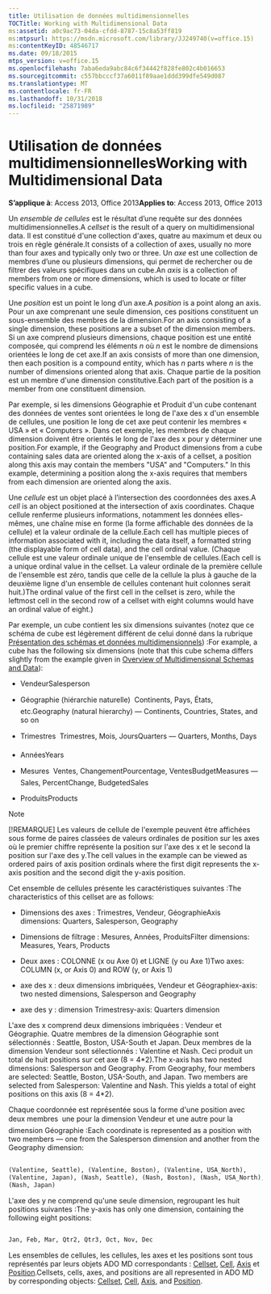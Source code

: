 ```yaml
---
title: Utilisation de données multidimensionnelles
TOCTitle: Working with Multidimensional Data
ms:assetid: a0c9ac73-04da-cfdd-8787-15c8a53ff819
ms:mtpsurl: https://msdn.microsoft.com/library/JJ249740(v=office.15)
ms:contentKeyID: 48546717
ms.date: 09/18/2015
mtps_version: v=office.15
ms.openlocfilehash: 7aba6eda9abc84c6f34442f828fe802c4b016653
ms.sourcegitcommit: c557bbcccf37a6011f89aae1ddd399dfe549d087
ms.translationtype: MT
ms.contentlocale: fr-FR
ms.lasthandoff: 10/31/2018
ms.locfileid: "25871989"
---
```

# <a name="working-with-multidimensional-data"></a><span data-ttu-id="8dc98-102">Utilisation de données multidimensionnelles</span><span class="sxs-lookup"><span data-stu-id="8dc98-102">Working with Multidimensional Data</span></span>


<span data-ttu-id="8dc98-103">**S’applique à**: Access 2013, Office 2013</span><span class="sxs-lookup"><span data-stu-id="8dc98-103">**Applies to**: Access 2013, Office 2013</span></span>

<span data-ttu-id="8dc98-104">Un *ensemble de cellules* est le résultat d’une requête sur des données multidimensionnelles.</span><span class="sxs-lookup"><span data-stu-id="8dc98-104">A *cellset* is the result of a query on multidimensional data.</span></span> <span data-ttu-id="8dc98-105">Il est constitué d'une collection d'axes, quatre au maximum et deux ou trois en règle générale.</span><span class="sxs-lookup"><span data-stu-id="8dc98-105">It consists of a collection of axes, usually no more than four axes and typically only two or three.</span></span> <span data-ttu-id="8dc98-106">Un *axe* est une collection de membres d’une ou plusieurs dimensions, qui permet de rechercher ou de filtrer des valeurs spécifiques dans un cube.</span><span class="sxs-lookup"><span data-stu-id="8dc98-106">An *axis* is a collection of members from one or more dimensions, which is used to locate or filter specific values in a cube.</span></span>

<span data-ttu-id="8dc98-107">Une *position* est un point le long d’un axe.</span><span class="sxs-lookup"><span data-stu-id="8dc98-107">A *position* is a point along an axis.</span></span> <span data-ttu-id="8dc98-108">Pour un axe comprenant une seule dimension, ces positions constituent un sous-ensemble des membres de la dimension.</span><span class="sxs-lookup"><span data-stu-id="8dc98-108">For an axis consisting of a single dimension, these positions are a subset of the dimension members.</span></span> <span data-ttu-id="8dc98-109">Si un axe comprend plusieurs dimensions, chaque position est une entité composée, qui comprend les éléments *n* où *n* est le nombre de dimensions orientées le long de cet axe.</span><span class="sxs-lookup"><span data-stu-id="8dc98-109">If an axis consists of more than one dimension, then each position is a compound entity, which has *n* parts where *n* is the number of dimensions oriented along that axis.</span></span> <span data-ttu-id="8dc98-110">Chaque partie de la position est un membre d'une dimension constitutive.</span><span class="sxs-lookup"><span data-stu-id="8dc98-110">Each part of the position is a member from one constituent dimension.</span></span>

<span data-ttu-id="8dc98-p103">Par exemple, si les dimensions Géographie et Produit d'un cube contenant des données de ventes sont orientées le long de l'axe des x d'un ensemble de cellules, une position le long de cet axe peut contenir les membres « USA » et « Computers ». Dans cet exemple, les membres de chaque dimension doivent être orientés le long de l'axe des x pour y déterminer une position.</span><span class="sxs-lookup"><span data-stu-id="8dc98-p103">For example, if the Geography and Product dimensions from a cube containing sales data are oriented along the x-axis of a cellset, a position along this axis may contain the members "USA" and "Computers." In this example, determining a position along the x-axis requires that members from each dimension are oriented along the axis.</span></span>

<span data-ttu-id="8dc98-113">Une *cellule* est un objet placé à l’intersection des coordonnées des axes.</span><span class="sxs-lookup"><span data-stu-id="8dc98-113">A *cell* is an object positioned at the intersection of axis coordinates.</span></span> <span data-ttu-id="8dc98-114">Chaque cellule renferme plusieurs informations, notamment les données elles-mêmes, une chaîne mise en forme (la forme affichable des données de la cellule) et la valeur ordinale de la cellule.</span><span class="sxs-lookup"><span data-stu-id="8dc98-114">Each cell has multiple pieces of information associated with it, including the data itself, a formatted string (the displayable form of cell data), and the cell ordinal value.</span></span> <span data-ttu-id="8dc98-115">(Chaque cellule est une valeur ordinale unique de l'ensemble de cellules.</span><span class="sxs-lookup"><span data-stu-id="8dc98-115">(Each cell is a unique ordinal value in the cellset.</span></span> <span data-ttu-id="8dc98-116">La valeur ordinale de la première cellule de l'ensemble est zéro, tandis que celle de la cellule la plus à gauche de la deuxième ligne d'un ensemble de cellules contenant huit colonnes serait huit.)</span><span class="sxs-lookup"><span data-stu-id="8dc98-116">The ordinal value of the first cell in the cellset is zero, while the leftmost cell in the second row of a cellset with eight columns would have an ordinal value of eight.)</span></span>

<span data-ttu-id="8dc98-117">Par exemple, un cube contient les six dimensions suivantes (notez que ce schéma de cube est légèrement différent de celui donné dans la rubrique [Présentation des schémas et données multidimensionnels](overview-of-multidimensional-schemas-and-data.md)) :</span><span class="sxs-lookup"><span data-stu-id="8dc98-117">For example, a cube has the following six dimensions (note that this cube schema differs slightly from the example given in [Overview of Multidimensional Schemas and Data](overview-of-multidimensional-schemas-and-data.md)):</span></span>

  - <span data-ttu-id="8dc98-118">Vendeur</span><span class="sxs-lookup"><span data-stu-id="8dc98-118">Salesperson</span></span>

  - <span data-ttu-id="8dc98-119">Géographie (hiérarchie naturelle)  Continents, Pays, États, etc.</span><span class="sxs-lookup"><span data-stu-id="8dc98-119">Geography (natural hierarchy) — Continents, Countries, States, and so on</span></span>

  - <span data-ttu-id="8dc98-120">Trimestres  Trimestres, Mois, Jours</span><span class="sxs-lookup"><span data-stu-id="8dc98-120">Quarters — Quarters, Months, Days</span></span>

  - <span data-ttu-id="8dc98-121">Années</span><span class="sxs-lookup"><span data-stu-id="8dc98-121">Years</span></span>

  - <span data-ttu-id="8dc98-122">Mesures  Ventes, ChangementPourcentage, VentesBudget</span><span class="sxs-lookup"><span data-stu-id="8dc98-122">Measures — Sales, PercentChange, BudgetedSales</span></span>

  - <span data-ttu-id="8dc98-123">Produits</span><span class="sxs-lookup"><span data-stu-id="8dc98-123">Products</span></span>


> [!NOTE]
> <P><span data-ttu-id="8dc98-124">[!REMARQUE] Les valeurs de cellule de l'exemple peuvent être affichées sous forme de paires classées de valeurs ordinales de position sur les axes où le premier chiffre représente la position sur l'axe des x et le second la position sur l'axe des y.</span><span class="sxs-lookup"><span data-stu-id="8dc98-124">The cell values in the example can be viewed as ordered pairs of axis position ordinals where the first digit represents the x-axis position and the second digit the y-axis position.</span></span></P>



<span data-ttu-id="8dc98-125">Cet ensemble de cellules présente les caractéristiques suivantes :</span><span class="sxs-lookup"><span data-stu-id="8dc98-125">The characteristics of this cellset are as follows:</span></span>

  - <span data-ttu-id="8dc98-126">Dimensions des axes : Trimestres, Vendeur, Géographie</span><span class="sxs-lookup"><span data-stu-id="8dc98-126">Axis dimensions: Quarters, Salesperson, Geography</span></span>

  - <span data-ttu-id="8dc98-127">Dimensions de filtrage : Mesures, Années, Produits</span><span class="sxs-lookup"><span data-stu-id="8dc98-127">Filter dimensions: Measures, Years, Products</span></span>

  - <span data-ttu-id="8dc98-128">Deux axes : COLONNE (x ou Axe 0) et LIGNE (y ou Axe 1)</span><span class="sxs-lookup"><span data-stu-id="8dc98-128">Two axes: COLUMN (x, or Axis 0) and ROW (y, or Axis 1)</span></span>

  - <span data-ttu-id="8dc98-129">axe des x : deux dimensions imbriquées, Vendeur et Géographie</span><span class="sxs-lookup"><span data-stu-id="8dc98-129">x-axis: two nested dimensions, Salesperson and Geography</span></span>

  - <span data-ttu-id="8dc98-130">axe des y : dimension Trimestres</span><span class="sxs-lookup"><span data-stu-id="8dc98-130">y-axis: Quarters dimension</span></span>

<span data-ttu-id="8dc98-p105">L'axe des x comprend deux dimensions imbriquées : Vendeur et Géographie. Quatre membres de la dimension Géographie sont sélectionnés : Seattle, Boston, USA-South et Japan. Deux membres de la dimension Vendeur sont sélectionnés : Valentine et Nash. Ceci produit un total de huit positions sur cet axe (8 = 4\*2).</span><span class="sxs-lookup"><span data-stu-id="8dc98-p105">The x-axis has two nested dimensions: Salesperson and Geography. From Geography, four members are selected: Seattle, Boston, USA-South, and Japan. Two members are selected from Salesperson: Valentine and Nash. This yields a total of eight positions on this axis (8 = 4\*2).</span></span>

<span data-ttu-id="8dc98-135">Chaque coordonnée est représentée sous la forme d'une position avec deux membres  une pour la dimension Vendeur et une autre pour la dimension Géographie :</span><span class="sxs-lookup"><span data-stu-id="8dc98-135">Each coordinate is represented as a position with two members — one from the Salesperson dimension and another from the Geography dimension:</span></span>

```vb 
 
(Valentine, Seattle), (Valentine, Boston), (Valentine, USA_North), 
(Valentine, Japan), (Nash, Seattle), (Nash, Boston), (Nash, USA_North), 
(Nash, Japan) 
```

<span data-ttu-id="8dc98-136">L'axe des y ne comprend qu'une seule dimension, regroupant les huit positions suivantes :</span><span class="sxs-lookup"><span data-stu-id="8dc98-136">The y-axis has only one dimension, containing the following eight positions:</span></span>

```vb 
 
Jan, Feb, Mar, Qtr2, Qtr3, Oct, Nov, Dec 
```

<span data-ttu-id="8dc98-137">Les ensembles de cellules, les cellules, les axes et les positions sont tous représentés par leurs objets ADO MD correspondants : [Cellset](cellset-object-ado-md.md), [Cell](cell-object-ado-md.md), [Axis](axis-object-ado-md.md) et [Position](position-object-ado-md.md).</span><span class="sxs-lookup"><span data-stu-id="8dc98-137">Cellsets, cells, axes, and positions are all represented in ADO MD by corresponding objects: [Cellset](cellset-object-ado-md.md), [Cell](cell-object-ado-md.md), [Axis](axis-object-ado-md.md), and [Position](position-object-ado-md.md).</span></span>

